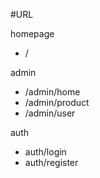 #URL

homepage
 - /

admin 
 - /admin/home
 - /admin/product
 - /admin/user

auth 
 - auth/login
 - auth/register